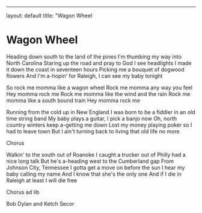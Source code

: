 ---
layout: default
title: "Wagon Wheel

# Wagon Wheel

Heading down south to the land of the pines 
I'm thumbing my way into North Carolina 
Staring up the road 
and pray to God I see headlights 
I made it down the coast in seventeen hours 
Picking me a bouquet of dogwood flowers 
And I'm a-hopin' for Raleigh, 
I can see my baby tonight 

So rock me momma like a wagon wheel 
Rock me momma any way you feel 
Hey momma rock me 
Rock me momma like the wind and the rain 
Rock me momma like a south bound train 
Hey momma rock me 

Running from the cold up in New England 
I was born to be a fiddler 
in an old time string band 
My baby plays a guitar, I pick a banjo now 
Oh, north country winters 
keep a-getting me down 
Lost my money playing poker 
so I had to leave town 
But I ain't turning back 
to living that old life no more 

Chorus 

Walkin' to the south out of Roanoke 
I caught a trucker out of Philly 
had a nice long talk 
But he's a-heading west 
to the Cumberland gap 
From Johnson City, Tennessee 
I gotta get a move on before the sun 
I hear my baby calling my name 
And I know that she's the only one 
And if I die in Raleigh at least I will die free 

Chorus ad lib 

Bob Dylan and Ketch Secor
